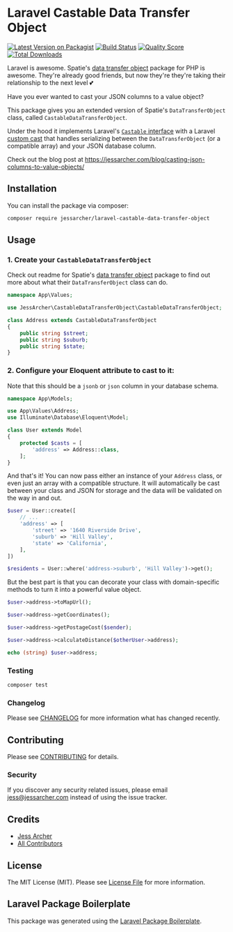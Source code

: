 # Laravel Castable Data Transfer Object

[![Latest Version on Packagist](https://img.shields.io/packagist/v/jessarcher/laravel-castable-data-transfer-object.svg?style=flat-square)](https://packagist.org/packages/jessarcher/laravel-castable-data-transfer-object)
[![Build Status](https://img.shields.io/travis/jessarcher/laravel-castable-data-transfer-object/master.svg?style=flat-square)](https://travis-ci.org/jessarcher/laravel-castable-data-transfer-object)
[![Quality Score](https://img.shields.io/scrutinizer/g/jessarcher/laravel-castable-data-transfer-object.svg?style=flat-square)](https://scrutinizer-ci.com/g/jessarcher/laravel-castable-data-transfer-object)
[![Total Downloads](https://img.shields.io/packagist/dt/jessarcher/laravel-castable-data-transfer-object.svg?style=flat-square)](https://packagist.org/packages/jessarcher/laravel-castable-data-transfer-object)

Laravel is awesome. Spatie's [data transfer object](https://github.com/spatie/data-transfer-object) package for PHP is awesome. They're already good friends, but now they're they're taking their relationship to the next level 💕

Have you ever wanted to cast your JSON columns to a value object?

This package gives you an extended version of Spatie's `DataTransferObject` class, called `CastableDataTransferObject`.

Under the hood it implements Laravel's [`Castable` interface](https://laravel.com/docs/8.x/eloquent-mutators#castables) with a Laravel [custom cast](https://laravel.com/docs/8.x/eloquent-mutators#custom-casts) that handles serializing between the `DataTransferObject` (or a compatible array) and your JSON database column.

Check out the blog post at https://jessarcher.com/blog/casting-json-columns-to-value-objects/

## Installation

You can install the package via composer:

```bash
composer require jessarcher/laravel-castable-data-transfer-object
```

## Usage

### 1. Create your `CastableDataTransferObject`

Check out readme for Spatie's [data transfer object](https://github.com/spatie/data-transfer-object) package to find out more about what their `DataTransferObject` class can do.

``` php
namespace App\Values;

use JessArcher\CastableDataTransferObject\CastableDataTransferObject;

class Address extends CastableDataTransferObject
{
    public string $street;
    public string $suburb;
    public string $state;
}
```

### 2. Configure your Eloquent attribute to cast to it:

Note that this should be a `jsonb` or `json` column in your database schema.

```php
namespace App\Models;

use App\Values\Address;
use Illuminate\Database\Eloquent\Model;

class User extends Model
{
    protected $casts = [
        'address' => Address::class,
    ];
}
```

And that's it! You can now pass either an instance of your `Address` class, or even just an array with a compatible structure. It will automatically be cast between your class and JSON for storage and the data will be validated on the way in and out.

```php
$user = User::create([
    // ...
    'address' => [
        'street' => '1640 Riverside Drive',
        'suburb' => 'Hill Valley',
        'state' => 'California',
    ],
])

$residents = User::where('address->suburb', 'Hill Valley')->get();
```

But the best part is that you can decorate your class with domain-specific methods to turn it into a powerful value object.

```php
$user->address->toMapUrl();

$user->address->getCoordinates();

$user->address->getPostageCost($sender);

$user->address->calculateDistance($otherUser->address);

echo (string) $user->address;
```

### Testing

``` bash
composer test
```

### Changelog

Please see [CHANGELOG](CHANGELOG.md) for more information what has changed recently.

## Contributing

Please see [CONTRIBUTING](CONTRIBUTING.md) for details.

### Security

If you discover any security related issues, please email jess@jessarcher.com instead of using the issue tracker.

## Credits

- [Jess Archer](https://github.com/jessarcher)
- [All Contributors](../../contributors)

## License

The MIT License (MIT). Please see [License File](LICENSE.md) for more information.

## Laravel Package Boilerplate

This package was generated using the [Laravel Package Boilerplate](https://laravelpackageboilerplate.com).
